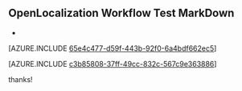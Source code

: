 ## OpenLocalization Workflow Test MarkDown
* 

[AZURE.INCLUDE [65e4c477-d59f-443b-92f0-6a4bdf662ec5](calleeMd1.md)]



[AZURE.INCLUDE [c3b85808-37ff-49cc-832c-567c9e363886](calleeMd2.md)]

 
thanks!